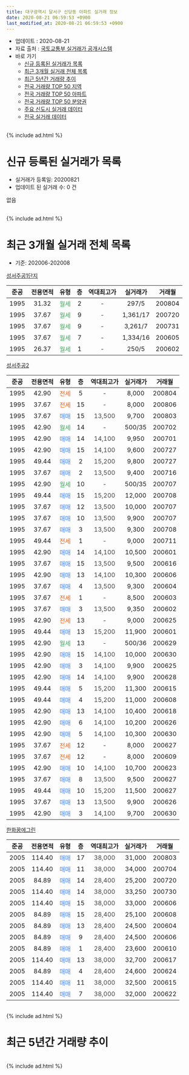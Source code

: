 ```yaml
---
title: 대구광역시 달서구 신당동 아파트 실거래 정보
date: 2020-08-21 06:59:53 +0900
last_modified_at: 2020-08-21 06:59:53 +0900
---
```


* 업데이트 : 2020-08-21
* 자료 출처 : [국토교통부 실거래가 공개시스템](http://rt.molit.go.kr)
* 바로 가기
    * [신규 등록된 실거래가 목록](#신규-등록된-실거래가-목록)
    * [최근 3개월 실거래 전체 목록](#최근-3개월-실거래-전체-목록)
    * [최근 5년간 거래량 추이](#최근-5년간-거래량-추이)
    * [전국 거래량 TOP 50 지역](https://inasie.github.io/apt-trade-info/최근-3개월-전국에서-가장-거래가-많이-발생한-지역)
    * [전국 거래량 TOP 50 아파트](https://inasie.github.io/apt-trade-info/최근-3개월-전국에서-가장-거래가-많이-발생한-아파트)
    * [전국 거래량 TOP 50 분양권](https://inasie.github.io/apt-trade-info/최근-3개월-전국에서-가장-거래가-많이-발생한-분양권)
    * [주요 신도시 실거래 데이터](https://inasie.github.io/apt-trade-info/주요-신도시)
    * [전국 실거래 데이터](https://inasie.github.io/apt-trade-info/전국)
<br>
{% include ad.html %}
<br>

# 신규 등록된 실거래가 목록
* 실거래가 등록일: 20200821
* 업데이트 된 실거래 수: 0 건

없음

<br>
{% include ad.html %}
<br>

# 최근 3개월 실거래 전체 목록
* 기준: 202006-202008


[성서주공1단지](https://search.naver.com/search.naver?query=%EB%8C%80%EA%B5%AC%EA%B4%91%EC%97%AD%EC%8B%9C+%EB%8B%AC%EC%84%9C%EA%B5%AC+%EC%8B%A0%EB%8B%B9%EB%8F%99+%EC%84%B1%EC%84%9C%EC%A3%BC%EA%B3%B51%EB%8B%A8%EC%A7%80)

|준공|전용면적|유형|층|역대최고가|실거래가|거래월|
|:---:|:---:|:---:|:---:|:---:|:---:|:---:|
|1995|31.32|<span style="color:#34a853">월세</span>|2|<span style="color:#444444">-</span>|297/5|200804|
|1995|37.67|<span style="color:#34a853">월세</span>|9|<span style="color:#444444">-</span>|1,361/17|200720|
|1995|37.67|<span style="color:#34a853">월세</span>|9|<span style="color:#444444">-</span>|3,261/7|200731|
|1995|37.67|<span style="color:#34a853">월세</span>|7|<span style="color:#444444">-</span>|1,334/16|200605|
|1995|26.37|<span style="color:#34a853">월세</span>|1|<span style="color:#444444">-</span>|250/5|200602|

[성서주공2](https://search.naver.com/search.naver?query=%EB%8C%80%EA%B5%AC%EA%B4%91%EC%97%AD%EC%8B%9C+%EB%8B%AC%EC%84%9C%EA%B5%AC+%EC%8B%A0%EB%8B%B9%EB%8F%99+%EC%84%B1%EC%84%9C%EC%A3%BC%EA%B3%B52)

|준공|전용면적|유형|층|역대최고가|실거래가|거래월|
|:---:|:---:|:---:|:---:|:---:|:---:|:---:|
|1995|42.90|<span style="color:#ff5a00">전세</span>|5|<span style="color:#444444">-</span>|8,000|200804|
|1995|37.67|<span style="color:#ff5a00">전세</span>|15|<span style="color:#444444">-</span>|8,000|200806|
|1995|37.67|<span style="color:#4285f3">매매</span>|15|<span style="color:#444444">13,500</span>|9,700|200803|
|1995|42.90|<span style="color:#34a853">월세</span>|14|<span style="color:#444444">-</span>|500/35|200702|
|1995|42.90|<span style="color:#4285f3">매매</span>|14|<span style="color:#444444">14,100</span>|9,950|200701|
|1995|42.90|<span style="color:#4285f3">매매</span>|15|<span style="color:#444444">14,100</span>|9,600|200727|
|1995|49.44|<span style="color:#4285f3">매매</span>|2|<span style="color:#444444">15,200</span>|9,800|200727|
|1995|37.67|<span style="color:#4285f3">매매</span>|2|<span style="color:#444444">13,500</span>|9,400|200716|
|1995|42.90|<span style="color:#34a853">월세</span>|10|<span style="color:#444444">-</span>|500/35|200707|
|1995|49.44|<span style="color:#4285f3">매매</span>|15|<span style="color:#444444">15,200</span>|12,000|200708|
|1995|37.67|<span style="color:#4285f3">매매</span>|12|<span style="color:#444444">13,500</span>|10,000|200707|
|1995|37.67|<span style="color:#4285f3">매매</span>|10|<span style="color:#444444">13,500</span>|9,900|200707|
|1995|37.67|<span style="color:#4285f3">매매</span>|3|<span style="color:#444444">13,500</span>|9,300|200708|
|1995|49.44|<span style="color:#ff5a00">전세</span>|1|<span style="color:#444444">-</span>|9,000|200711|
|1995|42.90|<span style="color:#4285f3">매매</span>|14|<span style="color:#444444">14,100</span>|10,500|200601|
|1995|37.67|<span style="color:#4285f3">매매</span>|15|<span style="color:#444444">13,500</span>|9,500|200616|
|1995|42.90|<span style="color:#4285f3">매매</span>|13|<span style="color:#444444">14,100</span>|10,300|200606|
|1995|37.67|<span style="color:#4285f3">매매</span>|4|<span style="color:#444444">13,500</span>|9,300|200604|
|1995|37.67|<span style="color:#ff5a00">전세</span>|1|<span style="color:#444444">-</span>|8,500|200603|
|1995|37.67|<span style="color:#4285f3">매매</span>|3|<span style="color:#444444">13,500</span>|9,350|200602|
|1995|42.90|<span style="color:#ff5a00">전세</span>|13|<span style="color:#444444">-</span>|9,000|200625|
|1995|49.44|<span style="color:#4285f3">매매</span>|13|<span style="color:#444444">15,200</span>|11,900|200601|
|1995|42.90|<span style="color:#34a853">월세</span>|13|<span style="color:#444444">-</span>|500/36|200629|
|1995|42.90|<span style="color:#4285f3">매매</span>|15|<span style="color:#444444">14,100</span>|10,000|200630|
|1995|42.90|<span style="color:#4285f3">매매</span>|3|<span style="color:#444444">14,100</span>|9,900|200625|
|1995|42.90|<span style="color:#4285f3">매매</span>|14|<span style="color:#444444">14,100</span>|9,900|200628|
|1995|49.44|<span style="color:#4285f3">매매</span>|5|<span style="color:#444444">15,200</span>|11,300|200615|
|1995|49.44|<span style="color:#4285f3">매매</span>|4|<span style="color:#444444">15,200</span>|11,000|200608|
|1995|42.90|<span style="color:#4285f3">매매</span>|13|<span style="color:#444444">14,100</span>|10,400|200618|
|1995|42.90|<span style="color:#4285f3">매매</span>|6|<span style="color:#444444">14,100</span>|10,200|200626|
|1995|42.90|<span style="color:#4285f3">매매</span>|5|<span style="color:#444444">14,100</span>|10,300|200630|
|1995|37.67|<span style="color:#ff5a00">전세</span>|12|<span style="color:#444444">-</span>|8,000|200627|
|1995|37.67|<span style="color:#ff5a00">전세</span>|12|<span style="color:#444444">-</span>|8,000|200609|
|1995|42.90|<span style="color:#4285f3">매매</span>|10|<span style="color:#444444">14,100</span>|10,700|200623|
|1995|37.67|<span style="color:#4285f3">매매</span>|8|<span style="color:#444444">13,500</span>|9,500|200627|
|1995|49.44|<span style="color:#4285f3">매매</span>|10|<span style="color:#444444">15,200</span>|11,500|200627|
|1995|37.67|<span style="color:#4285f3">매매</span>|13|<span style="color:#444444">13,500</span>|9,900|200626|
|1995|42.90|<span style="color:#4285f3">매매</span>|3|<span style="color:#444444">14,100</span>|9,700|200630|


<script async src="//pagead2.googlesyndication.com/pagead/js/adsbygoogle.js"></script>
<!-- 기본 -->
<ins class="adsbygoogle"
     style="display:block"
     data-ad-client="ca-pub-2446590836940007"
     data-ad-slot="1659523306"
     data-ad-format="auto"
     data-full-width-responsive="true"></ins>
<script>
(adsbygoogle = window.adsbygoogle || []).push({});
</script>


[한화꿈에그린](https://search.naver.com/search.naver?query=%EB%8C%80%EA%B5%AC%EA%B4%91%EC%97%AD%EC%8B%9C+%EB%8B%AC%EC%84%9C%EA%B5%AC+%EC%8B%A0%EB%8B%B9%EB%8F%99+%ED%95%9C%ED%99%94%EA%BF%88%EC%97%90%EA%B7%B8%EB%A6%B0)

|준공|전용면적|유형|층|역대최고가|실거래가|거래월|
|:---:|:---:|:---:|:---:|:---:|:---:|:---:|
|2005|114.40|<span style="color:#4285f3">매매</span>|17|<span style="color:#444444">38,000</span>|31,000|200803|
|2005|114.40|<span style="color:#4285f3">매매</span>|11|<span style="color:#444444">38,000</span>|34,000|200704|
|2005|84.89|<span style="color:#4285f3">매매</span>|14|<span style="color:#444444">28,400</span>|25,200|200720|
|2005|114.40|<span style="color:#4285f3">매매</span>|14|<span style="color:#444444">38,000</span>|33,250|200730|
|2005|114.40|<span style="color:#4285f3">매매</span>|15|<span style="color:#444444">38,000</span>|33,000|200606|
|2005|84.89|<span style="color:#4285f3">매매</span>|15|<span style="color:#444444">28,400</span>|25,100|200608|
|2005|84.89|<span style="color:#4285f3">매매</span>|13|<span style="color:#444444">28,400</span>|24,500|200604|
|2005|84.89|<span style="color:#4285f3">매매</span>|9|<span style="color:#444444">28,400</span>|24,500|200606|
|2005|84.89|<span style="color:#4285f3">매매</span>|1|<span style="color:#444444">28,400</span>|23,600|200610|
|2005|114.40|<span style="color:#4285f3">매매</span>|13|<span style="color:#444444">38,000</span>|32,700|200617|
|2005|84.89|<span style="color:#4285f3">매매</span>|4|<span style="color:#444444">28,400</span>|24,600|200624|
|2005|114.40|<span style="color:#4285f3">매매</span>|11|<span style="color:#444444">38,000</span>|32,500|200615|
|2005|114.40|<span style="color:#4285f3">매매</span>|7|<span style="color:#444444">38,000</span>|32,000|200622|


<br>
{% include ad.html %}
<br>

# 최근 5년간 거래량 추이


<div style="width:100%;">
    <canvas id="deal_progress" height="200"></canvas>
</div>

<script>
new Chart(document.getElementById("deal_progress"), {
    type: 'line',
    data: {
        labels: ['201508','201509','201510','201511','201512','201601','201602','201603','201604','201605','201606','201607','201608','201609','201610','201611','201612','201701','201702','201703','201704','201705','201706','201707','201708','201709','201710','201711','201712','201801','201802','201803','201804','201805','201806','201807','201808','201809','201810','201811','201812','201901','201902','201903','201904','201905','201906','201907','201908','201909','201910','201911','201912','202001','202002','202003','202004','202005','202006','202007','202008'],
        datasets: [{
            label: '매매',
            pointRadius: 1,
            data: [10, 13, 11, 5, 3, 5, 3, 2, 6, 13, 9, 7, 8, 14, 14, 11, 10, 9, 10, 10, 17, 12, 15, 23, 14, 15, 11, 11, 16, 10, 9, 16, 16, 14, 16, 10, 14, 10, 13, 5, 10, 16, 23, 6, 13, 10, 8, 5, 15, 11, 16, 20, 16, 8, 12, 4, 6, 13, 28, 11, 2],
            borderColor: "rgba(255, 201, 14, 1)",
            backgroundColor: "rgba(255, 201, 14, 0.5)",
            fill: false,
            lineTension: 0
        },{
            label: '전월세',
            pointRadius: 1,
            data: [9, 7, 9, 10, 6, 12, 8, 8, 10, 10, 11, 5, 10, 8, 9, 8, 7, 8, 12, 11, 10, 5, 11, 11, 13, 7, 6, 10, 10, 11, 10, 7, 5, 14, 10, 7, 8, 6, 6, 7, 13, 10, 6, 2, 6, 14, 8, 9, 2, 7, 3, 6, 7, 5, 8, 6, 5, 7, 7, 5, 3],
            borderColor: "rgba(0, 141, 185, 1)",
            backgroundColor: "rgba(0, 141, 185, 0.5)",
            fill: false,
            lineTension: 0
        }
        ]
    },
    options: {
        responsive: true,
        title: {
            display: false
        },
        tooltips: {
            mode: 'index',
            intersect: false
        },
        hover: {
            mode: 'nearest',
            intersect: true
        },
        scales: {
            xAxes: [{
                display: true,
                scaleLabel: {
                    display: true,
                    labelString: '년/월'
                }
            }],
            yAxes: [{
                display: true,
                ticks: {
                    suggestedMin: 0,
                },
                scaleLabel: {
                    display: true,
                    labelString: '실거래 수'
                }
            }]
        }
    }
});

</script>


<br>
{% include ad.html %}
<br>

